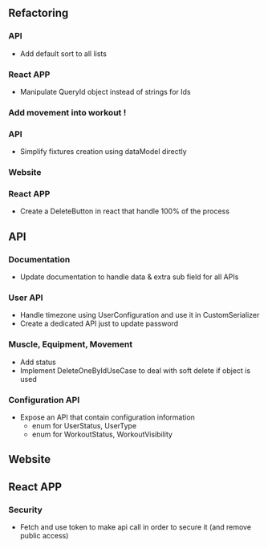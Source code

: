 ## Refactoring
### API
 * Add default sort to all lists
### React APP
 * Manipulate QueryId object instead of strings for Ids

### Add movement into workout !

### API
 * Simplify fixtures creation using dataModel directly
### Website
### React APP
* Create a DeleteButton in react that handle 100% of the process

## API
### Documentation
 * Update documentation to handle data & extra sub field for all APIs
### User API
 * Handle timezone using UserConfiguration and use it in CustomSerializer
 * Create a dedicated API just to update password
### Muscle, Equipment, Movement
 * Add status
 * Implement DeleteOneByIdUseCase to deal with soft delete if object is used
### Configuration API
* Expose an API that contain configuration information
  * enum for UserStatus, UserType
  * enum for WorkoutStatus, WorkoutVisibility

## Website

## React APP
### Security
 * Fetch and use token to make api call in order to secure it (and remove public access)